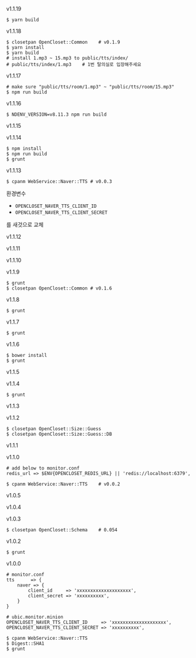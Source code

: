 v1.1.19

    $ yarn build

v1.1.18

    $ closetpan OpenCloset::Common    # v0.1.9
    $ yarn install
    $ yarn build
    # install 1.mp3 ~ 15.mp3 to public/tts/index/
    # public/tts/index/1.mp3    # 1번 탈의실로 입장해주세요

v1.1.17

    # make sure "public/tts/room/1.mp3" ~ "public/tts/room/15.mp3"
    $ npm run build

v1.1.16

    $ NDENV_VERSION=v8.11.3 npm run build

v1.1.15

v1.1.14

    $ npm install
    $ npm run build
    $ grunt

v1.1.13

    $ cpanm WebService::Naver::TTS # v0.0.3

환경변수

- `OPENCLOSET_NAVER_TTS_CLIENT_ID`
- `OPENCLOSET_NAVER_TTS_CLIENT_SECRET`

를 새것으로 교체

v1.1.12

v1.1.11

v1.1.10

v1.1.9

    $ grunt
    $ closetpan OpenCloset::Common # v0.1.6

v1.1.8

    $ grunt

v1.1.7

    $ grunt

v1.1.6

    $ bower install
    $ grunt

v1.1.5

v1.1.4

    $ grunt

v1.1.3

v1.1.2

    $ closetpan OpenCloset::Size::Guess
    $ closetpan OpenCloset::Size::Guess::DB

v1.1.1

v1.1.0

    # add below to monitor.conf
    redis_url => $ENV{OPENCLOSET_REDIS_URL} || 'redis://localhost:6379',

    $ cpanm WebService::Naver::TTS    # v0.0.2

v1.0.5

v1.0.4

v1.0.3

    $ closetpan OpenCloset::Schema    # 0.054

v1.0.2

    $ grunt

v1.0.0

    # monitor.conf
    tts      => {
        naver => {
            client_id     => 'xxxxxxxxxxxxxxxxxxxx',
            client_secret => 'xxxxxxxxxx',
        }
    }

    # ubic.monitor.minion
    OPENCLOSET_NAVER_TTS_CLIENT_ID     => 'xxxxxxxxxxxxxxxxxxxx',
    OPENCLOSET_NAVER_TTS_CLIENT_SECRET => 'xxxxxxxxxx',

    $ cpanm WebService::Naver::TTS
    $ Digest::SHA1
    $ grunt
